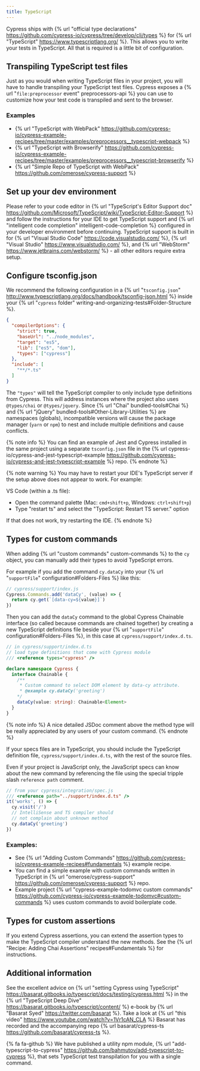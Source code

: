 ```yaml
---
title: TypeScript
---
```


Cypress ships with {% url "official type declarations" https://github.com/cypress-io/cypress/tree/develop/cli/types %} for {% url "TypeScript" https://www.typescriptlang.org/ %}. This allows you to write your tests in TypeScript. All that is required is a little bit of configuration.

## Transpiling TypeScript test files

Just as you would when writing TypeScript files in your project, you will have to handle transpiling your TypeScript test files. Cypress exposes a {% url "`file:preprocessor` event" preprocessors-api %} you can use to customize how your test code is transpiled and sent to the browser.

### Examples

- {% url "TypeScript with WebPack" https://github.com/cypress-io/cypress-example-recipes/tree/master/examples/preprocessors__typescript-webpack %}
- {% url "TypeScript with Browserify" https://github.com/cypress-io/cypress-example-recipes/tree/master/examples/preprocessors__typescript-browserify %}
- {% url "Simple Repo of TypeScript with WebPack" https://github.com/omerose/cypress-support %}

## Set up your dev environment

Please refer to your code editor in {% url "TypeScript's Editor Support doc" https://github.com/Microsoft/TypeScript/wiki/TypeScript-Editor-Support %} and follow the instructions for your IDE to get TypeScript support and {% url "intelligent code completion" intelligent-code-completion %} configured in your developer environment before continuing. TypeScript support is built in for {% url "Visual Studio Code" https://code.visualstudio.com/ %}, {% url "Visual Studio" https://www.visualstudio.com/ %}, and {% url "WebStorm" https://www.jetbrains.com/webstorm/ %} - all other editors require extra setup.

## Configure tsconfig.json

We recommend the following configuration in a {% url "`tsconfig.json`" http://www.typescriptlang.org/docs/handbook/tsconfig-json.html %} inside your {% url "`cypress` folder" writing-and-organizing-tests#Folder-Structure %}.

```json
{
  "compilerOptions": {
    "strict": true,
    "baseUrl": "../node_modules",
    "target": "es5",
    "lib": ["es5", "dom"],
    "types": ["cypress"]
  },
  "include": [
    "**/*.ts"
  ]
}
```

The `"types"` will tell the TypeScript compiler to only include type definitions from Cypress. This will address instances where the project also uses `@types/chai` or `@types/jquery`. Since {% url "Chai" bundled-tools#Chai %} and {% url "jQuery" bundled-tools#Other-Library-Utilities %} are namespaces (globals), incompatible versions will cause the package manager (`yarn` or `npm`) to nest and include multiple definitions and cause conflicts.

{% note info %}
You can find an example of Jest and Cypress installed in the same project using a separate `tsconfig.json` file in the {% url cypress-io/cypress-and-jest-typescript-example https://github.com/cypress-io/cypress-and-jest-typescript-example %} repo.
{% endnote %}

{% note warning %}
You may have to restart your IDE's TypeScript server if the setup above does not appear to work. For example:

VS Code (within a .ts file):
* Open the command palette (Mac: `cmd+shift+p`, Windows: `ctrl+shift+p`)
* Type "restart ts" and select the "TypeScript: Restart TS server." option

If that does not work, try restarting the IDE.
{% endnote %}

## Types for custom commands

When adding {% url "custom commands" custom-commands %} to the `cy` object, you can manually add their types to avoid TypeScript errors.

For example if you add the command `cy.dataCy` into your {% url "`supportFile`" configuration#Folders-Files %} like this:

```javascript
// cypress/support/index.js
Cypress.Commands.add('dataCy', (value) => {
  return cy.get(`[data-cy=${value}]`)
})
```

Then you can add the `dataCy` command to the global Cypress Chainable interface (so called because commands are chained together) by creating a new TypeScript definitions file beside your {% url "`supportFile`" configuration#Folders-Files %}, in this case at `cypress/support/index.d.ts`.

```typescript
// in cypress/support/index.d.ts
// load type definitions that come with Cypress module
/// <reference types="cypress" />

declare namespace Cypress {
  interface Chainable {
    /**
     * Custom command to select DOM element by data-cy attribute.
     * @example cy.dataCy('greeting')
    */
    dataCy(value: string): Chainable<Element>
  }
}
```

{% note info %}
A nice detailed JSDoc comment above the method type will be really appreciated by any users of your custom command.
{% endnote %}

If your specs files are in TypeScript, you should include the TypeScript definition file, `cypress/support/index.d.ts`, with the rest of the source files.

Even if your project is JavaScript only, the JavaScript specs can know about the new command by referencing the file using the special tripple slash `reference path` comment.

```javascript
// from your cypress/integration/spec.js
/// <reference path="../support/index.d.ts" />
it('works', () => {
  cy.visit('/')
  // IntelliSense and TS compiler should
  // not complain about unknown method
  cy.dataCy('greeting')
})
```

### Examples:

- See {% url "Adding Custom Commands" https://github.com/cypress-io/cypress-example-recipes#fundamentals %} example recipe.
- You can find a simple example with custom commands written in TypeScript in {% url "omerose/cypress-support" https://github.com/omerose/cypress-support %} repo.
- Example project {% url "cypress-example-todomvc custom commands" https://github.com/cypress-io/cypress-example-todomvc#custom-commands %} uses custom commands to avoid boilerplate code.

## Types for custom assertions

If you extend Cypress assertions, you can extend the assertion types to make the TypeScript compiler understand the new methods. See the {% url "Recipe: Adding Chai Assertions" recipes#Fundamentals %} for instructions.

## Additional information

See the excellent advice on {% url "setting Cypress using TypeScript" https://basarat.gitbooks.io/typescript/docs/testing/cypress.html %} in the {% url "TypeScript Deep Dive" https://basarat.gitbooks.io/typescript/content/ %} e-book by {% url "Basarat Syed" https://twitter.com/basarat %}. Take a look at {% url "this video" https://www.youtube.com/watch?v=1Vr1cAN_CLA %} Basarat has recorded and the accompanying repo {% url basarat/cypress-ts https://github.com/basarat/cypress-ts %}.

{% fa fa-github %} We have published a utility npm module, {% url "add-typescript-to-cypress" https://github.com/bahmutov/add-typescript-to-cypress %}, that sets TypeScript test transpilation for you with a single command.
